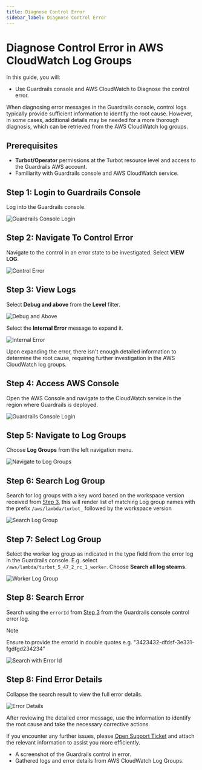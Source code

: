 ```yaml
---
title: Diagnose Control Error
sidebar_label: Diagnose Control Error
---
```


# Diagnose Control Error in AWS CloudWatch Log Groups

In this guide, you will:
- Use Guardrails console and AWS CloudWatch to Diagnose the control error.

When diagnosing error messages in the Guardrails console, control logs typically provide sufficient information to identify the root cause. However, in some cases, additional details may be needed for a more thorough diagnosis, which can be retrieved from the AWS CloudWatch log groups.

## Prerequisites

- **Turbot/Operator** permissions at the Turbot resource level and access to the Guardrails AWS account.
- Familiarity with Guardrails console and AWS CloudWatch service.

## Step 1: Login to Guardrails Console

Log into the Guardrails console.

![Guardrails Console Login](./guardrails-console-login.png)

## Step 2: Navigate To Control Error

Navigate to the control in an error state to be investigated. Select **VIEW LOG**.

![Control Error](./guardrails-control-error.png)

## Step 3: View Logs

Select **Debug and above** from the **Level** filter.

![Debug and Above](./guardrails-level-filter.png)

Select the **Internal Error** message to expand it.

![Internal Error](./guardrails-expand-error-message.png)

Upon expanding the error, there isn't enough detailed information to determine the root cause, requiring further investigation in the AWS CloudWatch log groups.

## Step 4: Access AWS Console

Open the AWS Console and navigate to the CloudWatch service in the region where Guardrails is deployed.

![Guardrails Console Login](./aws-console-cloudwatch.png)

## Step 5: Navigate to Log Groups

Choose **Log Groups** from the left navigation menu.

![Navigate to Log Groups](./cloudwatch-navigate-log-groups.png)

## Step 6: Search Log Group

Search for log groups with a key word based on the workspace version received from [Step 3](#step-3-view-logs), this will render list of matching Log group names with the prefix `/aws/lambda/turbot_` followed by the workspace version

![Search Log Group](./cloudwatch-log-groups-select.png)

## Step 7: Select Log Group

Select the worker log group as indicated in the type field from the error log in the Guardrails console.  E.g. select `/aws/lambda/turbot_5_47_2_rc_1_worker`. Choose **Search all log steams**.

![Worker Log Group](./cloudwatch-select-search-all-log-streams.png)

## Step 8: Search Error

Search using the `errorId` from [Step 3](#step-3-view-logs) from the Guardrails console control error log.

> [!NOTE]
> Ensure to provide the errorId in double quotes e.g. "3423432-dfdsf-3e331-fgdfgd234234"

![Search with Error Id](./cloudwatch-loggroups-search-with-errorid.png)

## Step 8: Find Error Details

Collapse the search result to view the full error details.

![Error Details](./cloudwatch-loggroups-error-details.png)

After reviewing the detailed error message, use the information to identify the root cause and take the necessary corrective actions.

If you encounter any further issues, please [Open Support Ticket](https://support.turbot.com) and attach the relevant information to assist you more efficiently.

- A screenshot of the Guardrails control in error.
- Gathered logs and error details from AWS CloudWatch Log Groups.
